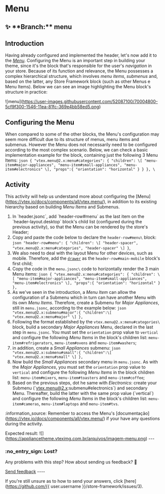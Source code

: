 # Menu 

## :sparkles: \*\*Branch:\*\* menu 

## Introduction 

Having already configured and implemented the header, let's now add it to the  [*Menu*](https://vtex.io/docs/components/all/vtex.menu/). Configuring the Menu is an important step in building your theme, since it's the block that's responsible for the user's *navigation* in your store. Because of its function and relevance, the Menu possesses a complex hierarchical structure, which involves *menu items*, *submenus* and, based on the latter, any Store Framework block (such as other Menus e Menu Items). Below we can see an image highlighting the Menu block's structure in practice:  

!\[menu\](https://user-images.githubusercontent.com/52087100/70004800-5cf9f300-1546-11ea-81fc-369e4bb58ed5.png) 

## Configuring the Menu 

When compared to some of the other blocks, the Menu's configuration may seem more difficult due to its structure of menus, menu items and submenus. However the Menu does not necessarily need to be configured according to the most complex scenario. Below, we can check a basic implementation example for the block, containing just the following 3 Menu Items: `json { "vtex.menu@2.x:menu#categories": { "children": \[ "menu-item#major-appliances", "menu-item#small-appliances", "menu-item#electronics" \], "props":{ "orientation": "horizontal" } } }, \`

## Activity 

This activity will help us understand more about configuring the [Menu\](https://vtex.io/docs/components/all/vtex.menu/), in addition to its existing hierarchy based on building *Menu Items* and Submenus. 
1. In \`header.jsonc\`, add \`header-row#menu\` as the last item on the \`header-layout.desktop\` block's child list (configured during the previous activity), so that the Menu can be rendered by the store's Header; 
2. Copy and paste the code below to declare the `header-row#menu\` block: `json "header-row#menu": { "children": \[ "header-spacer", "vtex.menu@2.x:menu#categories", "header-spacer" \] }`, 
3. We also need to deal with the layout Menu for other devices, such as mobile. Therefore, add the [`drawer`](https://vtex.io/docs/components/all/vtex.store-drawer/) as the `header-row#main-mobile` block's first child; 
4. Copy the code in the `menu.jsonc\` code to horizontally render the 3 main Menu items: `json { "vtex.menu@2.x:menu#categories": { "children": \[ "menu-item#major-appliances", "menu-item#small-appliances", "menu-item#electronics" \], "props":{ "orientation": "horizontal" } },`
5. As we've seen in the introduction, a *Menu Item* can allow the configuration of a Submenu which in turn can have another Menu with its own *Menu Items*. Therefore, create a Submenu for *Major Appliances*, still in `menu.jsonc`, according to the example below: `json "vtex.menu@2.x:submenu#major":{ "children":\[ "vtex.menu@2.x:menu#major" \] },`
6. Following the format established by the `vtex.menu@2.x:menu#categories\` block, build a secondary *Major Appliances* Menu, declared in the last step in `menu.jsonc`. You must set the `orientation` prop value to `vertical` and configure the following *Menu Items* in the block's children list: `menu-item#refrigerators`, `menu-item#ovens` and `menu-item#washers`; 
7. in addition, create a *Small Appliances* submenu: `json "vtex.menu@2.x:submenu#small":{ "children":\[ "vtex.menu@2.x:menu#small" \] },`
8. Now build the *Small Appliances* secondary menu in `menu.jsonc`. As with the *Major Appliances*, you must set the `orientation` prop value to `vertical` and configure the following *Menu Items* in the block children list: `menu-item#mixers`, `menu-item#toasters` and `menu-item#coffee`;
9. Based on the previous steps, dot he same with *Electronics*: create your Submenu (\`vtex.menu@2.x:submenu#electronics\`) and secondary Menu. Thereafter, build the latter with the same prop value (\`vertical\`) and configure the following *Menu Items* in the block's children list: `menu-item#cameras`, `menu-item#laptops` and `menu-item#tvs`. 

:information\_source: Remember to access the Menu's [documentação\](https://vtex.io/docs/components/all/vtex.menu/) if your have any questions during the activity. 

Expected result: !\[\](https://appliancetheme.vteximg.com.br/arquivos/imagem-menu.png) --- 

### :no\_entry\_sign: Lost? 

Any problems with this step? How about sending us feedback? :pray:

[Send feedback](https://docs.google.com/forms/d/e/1FAIpQLSeaWrm0Hogm-txm5Ww6mUa68eDuE3WnpFjUSVJ3Wi3dnmCb7A/viewform?usp=pp\_url&entry.1784529524=Menu) ---- 

If you're still unsure as to how to send your answers, click [here](https://github.com/{{ user.username }}/store-framework/issues/3).
